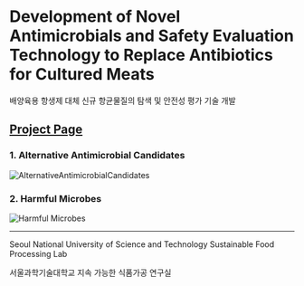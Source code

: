# Development of Novel Antimicrobials ​and Safety Evaluation Technology ​to Replace Antibiotics for Cultured Meats
배양육용 항생제 대체 신규 항균물질의 탐색 및 안전성 평가 기술 개발  


## [Project Page](https://seoultech-sfpl.github.io/cultured-meat-antimicrobials/)


### 1. **Alternative Antimicrobial Candidates**  
![AlternativeAntimicrobialCandidates](https://github.com/user-attachments/assets/d57f05b2-dac4-4220-a034-a964968f37ad)


### 2. **Harmful Microbes**  
![Harmful Microbes](https://github.com/user-attachments/assets/6f4d97cc-9126-4cb1-ad64-6157a6a7f016)  

---
Seoul National University of Science and Technology Sustainable Food Processing Lab
>
서울과학기술대학교 지속 가능한 식품가공 연구실
